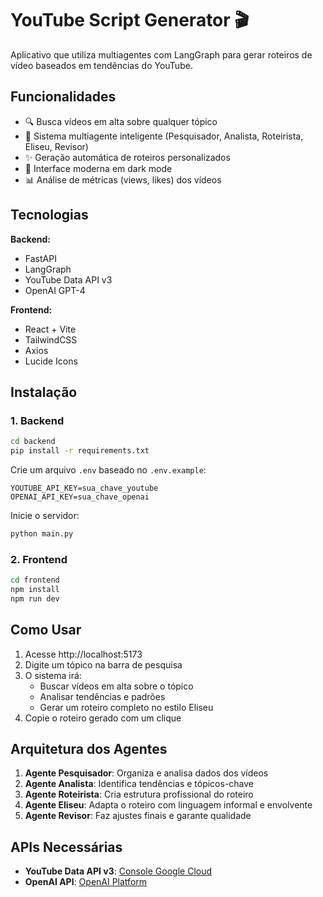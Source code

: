 # YouTube Script Generator 🎬

Aplicativo que utiliza multiagentes com LangGraph para gerar roteiros de vídeo baseados em tendências do YouTube.

## Funcionalidades

- 🔍 Busca vídeos em alta sobre qualquer tópico
- 🤖 Sistema multiagente inteligente (Pesquisador, Analista, Roteirista, Eliseu, Revisor)
- ✨ Geração automática de roteiros personalizados
- 🎨 Interface moderna em dark mode
- 📊 Análise de métricas (views, likes) dos vídeos

## Tecnologias

**Backend:**
- FastAPI
- LangGraph
- YouTube Data API v3
- OpenAI GPT-4

**Frontend:**
- React + Vite
- TailwindCSS
- Axios
- Lucide Icons

## Instalação

### 1. Backend

```bash
cd backend
pip install -r requirements.txt
```

Crie um arquivo `.env` baseado no `.env.example`:
```
YOUTUBE_API_KEY=sua_chave_youtube
OPENAI_API_KEY=sua_chave_openai
```

Inicie o servidor:
```bash
python main.py
```

### 2. Frontend

```bash
cd frontend
npm install
npm run dev
```

## Como Usar

1. Acesse http://localhost:5173
2. Digite um tópico na barra de pesquisa
3. O sistema irá:
   - Buscar vídeos em alta sobre o tópico
   - Analisar tendências e padrões
   - Gerar um roteiro completo no estilo Eliseu
4. Copie o roteiro gerado com um clique

## Arquitetura dos Agentes

1. **Agente Pesquisador**: Organiza e analisa dados dos vídeos
2. **Agente Analista**: Identifica tendências e tópicos-chave
3. **Agente Roteirista**: Cria estrutura profissional do roteiro
4. **Agente Eliseu**: Adapta o roteiro com linguagem informal e envolvente
5. **Agente Revisor**: Faz ajustes finais e garante qualidade

## APIs Necessárias

- **YouTube Data API v3**: [Console Google Cloud](https://console.cloud.google.com)
- **OpenAI API**: [OpenAI Platform](https://platform.openai.com)